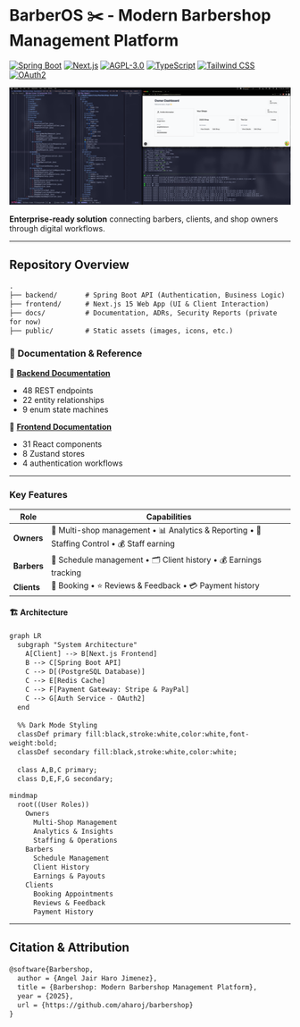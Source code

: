 # BarberOS ✂️ - Modern Barbershop Management Platform

[![Spring Boot](https://img.shields.io/badge/Spring_Boot-3-6DB33F?logo=spring)](https://spring.io/) [![Next.js](https://img.shields.io/badge/Next.js-15-000000?logo=next.js)](https://nextjs.org/) [![AGPL-3.0](https://img.shields.io/badge/License-AGPL--3.0-blue)](LICENSE) [![TypeScript](https://img.shields.io/badge/TypeScript-5-3178C6?logo=typescript)](https://www.typescriptlang.org/) [![Tailwind CSS](https://img.shields.io/badge/Tailwind_CSS-3.4-06B6D4?logo=tailwindcss)](https://tailwindcss.com/) [![OAuth2](https://img.shields.io/badge/OAuth_2.0-✅-EB5424?logo=openid)](https://oauth.net/2/)

![Platform Overview](public/landing-img/fullstack-owner-dashboard.png)

**Enterprise-ready solution** connecting barbers, clients, and shop owners through digital workflows.

---

## **Repository Overview**

```
.
├── backend/       # Spring Boot API (Authentication, Business Logic)
├── frontend/      # Next.js 15 Web App (UI & Client Interaction)
├── docs/          # Documentation, ADRs, Security Reports (private for now)
├── public/        # Static assets (images, icons, etc.)
```

### 📖 **Documentation & Reference**

📌 **[Backend Documentation](backend/README.md)**

- 48 REST endpoints
- 22 entity relationships
- 9 enum state machines

📌 **[Frontend Documentation](frontend/README.md)**

- 31 React components
- 8 Zustand stores
- 4 authentication workflows

---

### **Key Features**

| Role        | Capabilities                                                                                 |
| ----------- | -------------------------------------------------------------------------------------------- |
| **Owners**  | 🏢 Multi-shop management • 📊 Analytics & Reporting • 👥 Staffing Control • 💰 Staff earning |
| **Barbers** | 📅 Schedule management • 🗂 Client history • 💰 Earnings tracking                             |
| **Clients** | 🔖 Booking • ⭐ Reviews & Feedback • 💳 Payment history                                      |

#### 🏗 Architecture

```mermaid
graph LR
  subgraph "System Architecture"
    A[Client] --> B[Next.js Frontend]
    B --> C[Spring Boot API]
    C --> D[(PostgreSQL Database)]
    C --> E[Redis Cache]
    C --> F[Payment Gateway: Stripe & PayPal]
    C --> G[Auth Service - OAuth2]
  end

  %% Dark Mode Styling
  classDef primary fill:black,stroke:white,color:white,font-weight:bold;
  classDef secondary fill:black,stroke:white,color:white;

  class A,B,C primary;
  class D,E,F,G secondary;
```

```mermaid
mindmap
  root((User Roles))
    Owners
      Multi-Shop Management
      Analytics & Insights
      Staffing & Operations
    Barbers
      Schedule Management
      Client History
      Earnings & Payouts
    Clients
      Booking Appointments
      Reviews & Feedback
      Payment History
```

---

## Citation & Attribution

```
@software{Barbershop,
  author = {Angel Jair Haro Jimenez},
  title = {Barbershop: Modern Barbershop Management Platform},
  year = {2025},
  url = {https://github.com/aharoj/barbershop}
}
```
